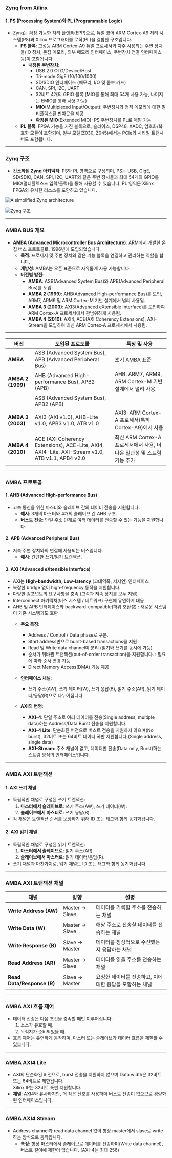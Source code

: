
### Zynq from Xilinx

#### 1. **PS (Processing System)와 PL (Programmable Logic)**
- Zynq는 확장 가능한 처리 플랫폼(EPP)으로, 듀얼 코어 ARM Cortex-A9 처리 시스템(PS)과 Xilinx 프로그래머블 로직(PL)을 결합한 구조입니다.
  - **PS 블록**: 고성능 ARM Cortex-A9 듀얼 프로세서와 자주 사용되는 주변 장치들(IO 장치, 온칩 메모리, 외부 메모리 인터페이스, 주변장치 연결 인터페이스 등)이 포함됩니다.
    - **내장된 주변장치**:
      - USB 2.0 OTG/Device/Host
      - Tri-mode GigE (10/100/1000)
      - SD/SDIO 인터페이스 (메모리, I/O 및 콤보 카드)
      - CAN, SPI, I2C, UART
      - 32비트 4개의 GPIO 블록 (MIO를 통해 최대 54개 사용 가능, 나머지는 EMIO를 통해 사용 가능)
      - **MIO**(Multiplexed Input/Output): 주변장치와 정적 메모리에 대한 멀티플렉스된 핀아웃을 제공
      - **확장된 MIO**(Extended MIO): PS 주변장치를 PL로 매핑 가능
  - **PL 블록**: FPGA 기능을 가진 블록으로, 슬라이스, DSP48, XADC, 암호화/복호화 모듈이 포함되며, 일부 모델(Z030, Z045)에서는 PCIe와 시리얼 트랜시버도 포함됩니다.

---

### **Zynq 구조**
- **간소화된 Zynq 아키텍처**: PS와 PL 영역으로 구성되며, PS는 USB, GigE, SD/SDIO, CAN, SPI, I2C, UART와 같은 주변 장치들과 최대 54개의 GPIO를 MIO(멀티플렉스드 입력/출력)을 통해 사용할 수 있습니다. PL 영역은 Xilinx FPGA와 유사한 리소스를 포함하고 있습니다.

![A simplified Zynq architecture](https://velog.velcdn.com/images/foodinsect/post/0bcd02a7-9ade-4a85-b964-2f37932144ec/image.png)


![Zynq 구조](https://velog.velcdn.com/images/foodinsect/post/275f8d68-c828-4828-a13d-39fe6d538e5a/image.png)

---

### AMBA BUS 개요
- **AMBA (Advanced Microcontroller Bus Architecture)**: ARM에서 개발한 온칩 버스 프로토콜로, 1996년에 도입되었습니다.
  - **목적**: 프로세서 및 주변 장치와 같은 기능 블록을 연결하고 관리하는 역할을 합니다.
  - **개방성**: AMBA는 오픈 표준으로 자유롭게 사용 가능합니다.
  - **버전별 발전**:
    - **AMBA**: ASB(Advanced System Bus)와 APB(Advanced Peripheral Bus)를 도입.
    - **AMBA 2 (1999)**: AHB(Advanced High-performance Bus)를 도입, ARM7, ARM9 및 ARM Cortex-M 기반 설계에서 널리 사용됨.
    - **AMBA 3 (2003)**: AXI3(Advanced eXtensible Interface)를 도입하여 ARM Cortex-A 프로세서에서 광범위하게 사용됨.
    - **AMBA 4 (2010)**: AXI4, ACE(AXI Coherency Extensions), AXI-Stream을 도입하여 최신 ARM Cortex-A 프로세서에서 사용됨.

---

| **버전**    | **도입된 프로토콜**                                     | **특징 및 사용**                                      |
|-------------|---------------------------------------------------------|-------------------------------------------------------|
| **AMBA**    | ASB (Advanced System Bus), APB (Advanced Peripheral Bus) | 초기 AMBA 표준                                         |
| **AMBA 2 (1999)** | AHB (Advanced High-performance Bus), APB2 (APB)        | AHB: ARM7, ARM9, ARM Cortex-M 기반 설계에서 널리 사용 |
|             | ASB (Advanced System Bus), APB2 (APB)                    |                                                      |
| **AMBA 3 (2003)** | AXI3 (AXI v1.0), AHB-Lite v1.0, APB3 v1.0, ATB v1.0  | AXI3: ARM Cortex-A 프로세서(특히 Cortex-A9)에서 사용  |
| **AMBA 4 (2010)** | ACE (AXI Coherency Extensions), ACE-Lite, AXI4, AXI4-Lite, AXI-Stream v1.0, ATB v1.1, APB4 v2.0 | 최신 ARM Cortex-A 프로세서에서 사용, 더 나은 일관성 및 스트림 기능 추가 |


---

### **AMBA 프로토콜**
#### 1. **AHB (Advanced High-performance Bus)**
- 고속 통신을 위한 마스터와 슬레이브 간의 데이터 전송을 지원합니다.
  - **예시**: 3개의 마스터와 4개의 슬레이브 간 AHB 구조.
  - **버스트 전송**: 단일 주소 단계로 여러 데이터를 전송할 수 있는 기능을 지원합니다.

#### 2. **APB (Advanced Peripheral Bus)**
- 저속 주변 장치와의 연결에 사용되는 버스입니다.
  - **예시**: 간단한 쓰기/읽기 트랜잭션.

#### 3. **AXI (Advanced eXtensible Interface)**
- AXI는 **High-bandwidth, Low-latency** (고대역폭, 저지연) 인터페이스
- 복잡한 bridge 없이 high-frequency 동작을 지원합니다.
- 다양한 컴포넌트의 요구사항을 충족 (고속과 저속 장치를 모두 지원)
- Interconnect 아키텍처(버스 시스템 / 네트워크) 구현에 유연하게 대응
- AHB 및 APB 인터페이스와 backward-compatible(하위 호환성) : 새로운 시스템이 기존 시스템과도 호환
  - **주요 특징**:
    - Address / Control / Data phase로 구분.
    - Start address만으로 burst-based transactions을 지원
    - Read 및 Write data channel이 분리 (읽기와 쓰기를 동시에 가능)
    - 순서가 뒤바뀐 트랜잭션(out-of-order transaction)을 지원합니다. : 필요에 따라 순서 변경 가능
    - Direct Memory Access(DMA) 기능 제공

  - **인터페이스 채널**:
    - 쓰기 주소(AW), 쓰기 데이터(W), 쓰기 응답(B), 읽기 주소(AR), 읽기 데이터/응답(R)으로 나누어집니다.
  - **AXI의 변형**:
    - **AXI-4**: 단일 주소로 여러 데이터를 전송(Single address, multiple data)하는 Address/Data Burst 전송을 지원합니다.
    - **AXI-4 Lite**: 단순화된 버전으로 버스트 전송을 지원하지 않으며(No burst), 32비트 또는 64비트 데이터 폭만 지원합니다.(Single address, single data)
    - **AXI-Stream**: 주소 채널이 없고, 데이터만 전송(Data only, Burst)하는 스트림 방식의 인터페이스입니다.

---

### **AMBA AXI 트랜잭션**
#### 1. **AXI 쓰기 채널**
- 독립적인 채널로 구성된 쓰기 트랜잭션:
  1. **마스터에서 슬레이브로**: 쓰기 주소(AW), 쓰기 데이터(W).
  2. **슬레이브에서 마스터로**: 쓰기 응답(B).
- 각 채널은 트랜잭션 순서를 보장하기 위해 ID 또는 태그와 함께 동기화됩니다.

#### 2. **AXI 읽기 채널**
- 독립적인 채널로 구성된 읽기 트랜잭션:
  1. **마스터에서 슬레이브로**: 읽기 주소(AR).
  2. **슬레이브에서 마스터로**: 읽기 데이터/응답(R).
- 쓰기 채널과 마찬가지로, 읽기 채널도 ID 또는 태그와 함께 동기화됩니다.



---

### **AMBA AXI 트랜잭션 채널**

| **채널**                | **방향**                | **설명**                                                |
|-------------------------|-------------------------|---------------------------------------------------------|
| **Write Address (AW)**   | Master → Slave           | 데이터를 기록할 주소를 전송하는 채널                      |
| **Write Data (W)**       | Master → Slave           | 해당 주소로 전송할 데이터를 전송하는 채널                |
| **Write Response (B)**   | Slave → Master           | 데이터를 정상적으로 수신했는지 응답하는 채널              |
| **Read Address (AR)**    | Master → Slave           | 데이터를 읽을 주소를 전송하는 채널                       |
| **Read Data/Response (R)**| Slave → Master           | 요청한 데이터를 전송하고, 이에 대한 응답을 포함하는 채널 |

---

### **AMBA AXI 흐름 제어**
- 데이터 전송은 다음 조건을 충족할 때만 이루어집니다:
  1. 소스가 유효할 때.
  2. 목적지가 준비되었을 때.
- 흐름 제어는 유연하게 동작하며, 마스터 또는 슬레이브가 데이터 흐름을 제한할 수 있습니다.

---

### **AMBA AXI4 Lite**
- AXI의 단순화된 버전으로, burst 전송을 지원하지 않으며 Data width은 32비트 또는 64비트로 제한됩니다.   
Xilinx IP는 32비트 폭만 지원합니다.
- **채널**: AXI4와 유사하지만, 더 작은 신호를 사용하며 버스트 전송이 없으므로 경량화된 인터페이스입니다.

---

### **AMBA AXI4 Stream**
- Address channel과 read data channel 없이 항상 master에서 slave로 write 하는 방식으로 동작합니다.
  - **특징**: 항상 마스터에서 슬레이브로 데이터를 전송하며(Write data channel), 버스트 길이에 제한이 없습니다. (AXI-4는 최대 256)